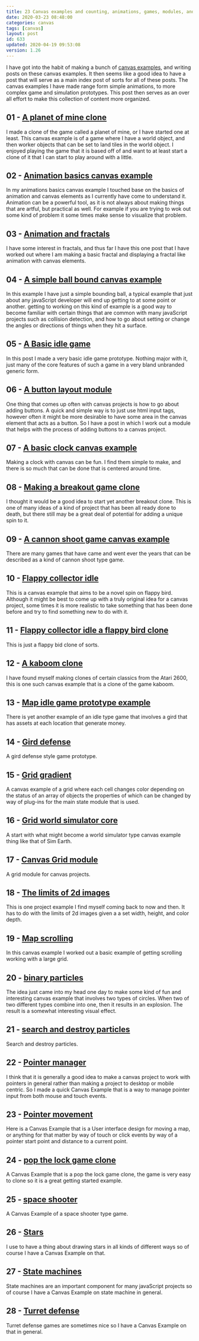 ```yaml
---
title: 23 Canvas examples and counting, animations, games, modules, and more.
date: 2020-03-23 08:48:00
categories: canvas
tags: [canvas]
layout: post
id: 633
updated: 2020-04-19 09:53:08
version: 1.26
---
```


I have got into the habit of making a bunch of [canvas examples](https://developer.mozilla.org/en-US/docs/Web/API/Canvas_API/Tutorial), and writing posts on these canvas examples. It then seems like a good idea to have a post that will serve as a main index post of sorts for all of these posts. The canvas examples I have made range form simple animations, to more complex game and simulation prototypes. This post then serves as an over all effort to make this collection of content more organized.

<!-- more -->

## 01 - [A planet of mine clone](/2020/04/03/canvas-example-a-planet-of-mine-clone/)

I made a clone of the game called a planet of mine, or I have started one at least. This canvas example is of a game where I have a world object, and then worker objects that can be set to land tiles in the world object. I enjoyed playing the game that it is based off of and want to at least start a clone of it that I can start to play around with a little.


## 02 - [Animation basics canvas example](/2019/10/10/canvas-example-animation-basics/)

In my animations basics canvas example I touched base on the basics of animation and canvas elements as I currently have come to understand it. Animation can be a powerful tool, as it is not always about making things that are artful, but practical as well. For example if you are trying to wok out some kind of problem it some times make sense to visualize that problem.

## 03 - [Animation and fractals](/2020/02/19/canvas-example-animation-fractal/)

I have some interest in fractals, and thus far I have this one post that I have worked out where I am making a basic fractal and displaying a fractal like animation with canvas elements.

## 04 - [A simple ball bound canvas example](/2020/01/14/canvas-example-ball-bounce/)

In this example I have just a simple bounding ball, a typical example that just about any javaScript developer will end up getting to at some point or another. getting to working on this kind of example is a good way to become familiar with certain things that are common with many javaScript projects such as collision detection, and how to go about setting or change the angles or directions of things when they hit a surface.

## 05 - [A Basic idle game](/2020/02/01/canvas-example-basic-idle-game/)

In this post I made a very basic idle game prototype. Nothing major with it, just many of the core features of such a game in a very bland unbranded generic form.

## 06 - [A button layout module](/2020/02/03/canvas-example-button-layout/)

One thing that comes up often with canvas projects is how to go about adding buttons. A quick and simple way is to just use html input tags, however often it might be more desirable to have some area in the canvas element that acts as a button. So I have a post in which I work out a module that helps with the process of adding buttons to a canvas project.

## 07 - [A basic clock canvas example](/2019/12/13/canvas-example-clock-basic/)

Making a clock with canvas can be fun. I find them simple to make, and there is so much that can be done that is centered around time.

## 08 - [Making a breakout game clone](/2020/02/13/canvas-example-game-breakout/)

I thought it would be a good idea to start yet another breakout clone. This is one of many ideas of a kind of project that has been all ready done to death, but there still may be a great deal of potential for adding a unique spin to it.

## 09 - [A cannon shoot game canvas example](/2020/02/17/canvas-example-game-cannon-shoot/)

There are many games that have came and went ever the years that can be described as a kind of cannon shoot type game.

## 10 - [Flappy collector idle](/2020/01/21/canvas-example-game-flappy-collector-idle/)

This is a canvas example that aims to be a novel spin on flappy bird. Although it might be best to come up with a truly original idea for a canvas project, some times it is more realistic to take something that has been done before and try to find something new to do with it.

## 11 - [Flappy collector idle a flappy bird clone](/2020/01/16/canvas-example-game-flappy-collector/)

This is just a flappy bid clone of sorts.

## 12 - [A kaboom clone](/2020/04/10/canvas-example-game-kaboom-clone/)

I have found myself making clones of certain classics from the Atari 2600, this is one such canvas example that is a clone of the game kaboom.

## 13 - [Map idle game prototype example](/2020/01/13/canvas-example-game-map-idle/)

There is yet another example of an idle type game that involves a gird that has assets at each location that generate money.

## 14 - [Gird defense](/2019/11/27/canvas-example-grid-defense/)

A gird defense style game prototype. 

## 15 - [Grid gradient](/2020/03/26/canvas-example-grid-gradient/)

A canvas example of a grid where each cell changes color depending on the status of an array of objects the properties of which can be changed by way of plug-ins for the main state module that is used.

## 16 - [Grid world simulator core](/2020/04/15/canvas-example-grid-worldsim-core/)

A start with what might become a world simulator type canvas example thing like that of Sim Earth.

## 17 - [Canvas Grid module](/2019/11/07/canvas-example-grid/)

A grid module for canvas projects.

## 18 - [The limits of 2d images](/2019/12/11/canvas-example-image-limits/)

This is one project example I find myself coming back to now and then. It has to do with the limits of 2d images given a a set width, height, and color depth.

## 19 - [Map scrolling](/2020/01/08/canvas-example-map-scrolling/)

In this canvas example I worked out a basic example of getting scrolling working with a large grid.

## 20 - [binary particles](/2020/03/18/canvas-example-particles-binary/)

The idea just came into my head one day to make some kind of fun and interesting canvas example that involves two types of circles. When two of two different types combine into one, then it results in an explosion. The result is a somewhat interesting visual effect.

## 21 - [search and destroy particles](/2020/04/13/canvas-example-particles-search-destroy-and-spawn/)

Search and destroy particles.

## 22 - [Pointer manager](/2020/01/29/canvas-example-pointer-manager-mouse-and-touch/)

I think that it is generally a good idea to make a canvas project to work with pointers in general rather than making a project to desktop or mobile centric. So I made a quick Canvas Example that is a way to manage pointer input from both mouse and touch events. 

## 23 - [Pointer movement](/2020/01/26/canvas-example-pointer-movement/)

Here is a Canvas Example that is a User interface design for moving a map, or anything for that matter by way of touch or click events by way of a pointer start point and distance to a current point.

## 24 - [pop the lock game clone](/2019/11/26/canvas-example-pop-the-lock/)

A Canvas Example that is a pop the lock game clone, the game is very easy to clone so it is a great getting started example.

## 25 - [space shooter](/2019/08/21/canvas-example-space-shooter/)

A Canvas Example of a space shooter type game.

## 26 - [Stars](/2020/02/12/canvas-example-star/)

I use to have a thing about drawing stars in all kinds of different ways so of course I have a Canvas Example on that.

## 27 - [State machines](/2020/01/28/canvas-example-state-machine/)

State machines are an important component for many javaScript projects so of course I have a Canvas Example on state machine in general.

## 28 - [Turret defense](/2020/01/10/canvas-example-turret-defense)

Turret defense games are sometimes nice so I have a Canvas Example on that in general.
